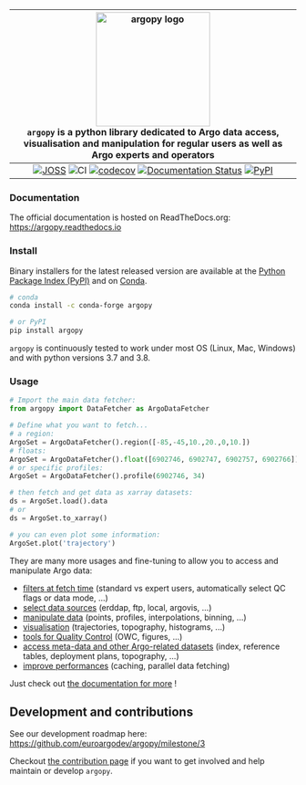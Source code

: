 |<img src="https://raw.githubusercontent.com/euroargodev/argopy/master/docs/_static/argopy_logo_long.png" alt="argopy logo" width="200"/><br>``argopy`` is a python library dedicated to Argo data access, visualisation and manipulation for regular users as well as Argo experts and operators|
|:---------:|
|[![JOSS](https://img.shields.io/badge/DOI-10.21105%2Fjoss.02425-brightgreen)](//dx.doi.org/10.21105/joss.02425) ![CI](https://github.com/euroargodev/argopy/actions/workflows/pytests.yml/badge.svg) [![codecov](https://codecov.io/gh/euroargodev/argopy/branch/master/graph/badge.svg)](https://codecov.io/gh/euroargodev/argopy) [![Documentation Status](https://img.shields.io/readthedocs/argopy?logo=readthedocs)](https://argopy.readthedocs.io/en/latest/?badge=latest) [![PyPI](https://img.shields.io/pypi/v/argopy)](//pypi.org/project/argopy/)|

### Documentation

The official documentation is hosted on ReadTheDocs.org: https://argopy.readthedocs.io

### Install

Binary installers for the latest released version are available at the [Python Package Index (PyPI)](https://pypi.org/project/argopy/) and on [Conda](https://anaconda.org/conda-forge/argopy).

```bash
# conda
conda install -c conda-forge argopy
````
```bash
# or PyPI
pip install argopy
````

``argopy`` is continuously tested to work under most OS (Linux, Mac, Windows) and with python versions 3.7 and 3.8.

### Usage

```python
# Import the main data fetcher:
from argopy import DataFetcher as ArgoDataFetcher
```
```python
# Define what you want to fetch... 
# a region:
ArgoSet = ArgoDataFetcher().region([-85,-45,10.,20.,0,10.])
# floats:
ArgoSet = ArgoDataFetcher().float([6902746, 6902747, 6902757, 6902766])
# or specific profiles:
ArgoSet = ArgoDataFetcher().profile(6902746, 34)
```
```python
# then fetch and get data as xarray datasets:
ds = ArgoSet.load().data
# or
ds = ArgoSet.to_xarray()
```
```python
# you can even plot some information:
ArgoSet.plot('trajectory')    
```

They are many more usages and fine-tuning to allow you to access and manipulate Argo data:
- [filters at fetch time](https://argopy.readthedocs.io/en/latest/user_mode.html) (standard vs expert users, automatically select QC flags or data mode, ...)
- [select data sources](https://argopy.readthedocs.io/en/latest/data_sources.html) (erddap, ftp, local, argovis, ...)
- [manipulate data](https://argopy.readthedocs.io/en/latest/data_manipulation.html) (points, profiles, interpolations, binning, ...)
- [visualisation](https://argopy.readthedocs.io/en/latest/visualisation.html) (trajectories, topography, histograms, ...)
- [tools for Quality Control](https://argopy.readthedocs.io/en/latest/data_quality_control.html) (OWC, figures, ...)
- [access meta-data and other Argo-related datasets](https://argopy.readthedocs.io/en/latest/metadata_fetching.html) (index, reference tables, deployment plans, topography, ...)
- [improve performances](https://argopy.readthedocs.io/en/latest/performances.html) (caching, parallel data fetching)

Just check out [the documentation for more](https://argopy.readthedocs.io) ! 

## Development and contributions 

See our development roadmap here: https://github.com/euroargodev/argopy/milestone/3

Checkout [the contribution page](https://argopy.readthedocs.io/en/latest/contributing.html) if you want to get involved and help maintain or develop ``argopy``.
